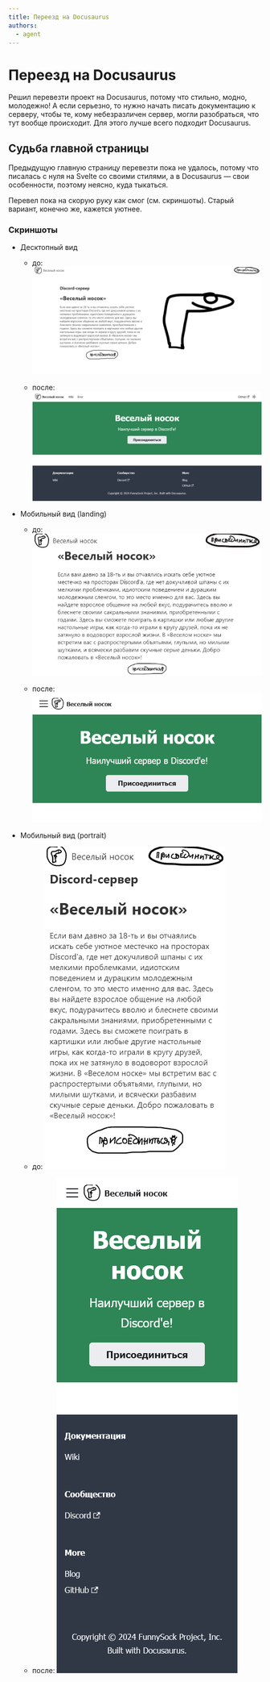 ```yaml
---
title: Переезд на Docusaurus
authors:
  - agent
---
```


# Переезд на Docusaurus

Решил перевезти проект на Docusaurus, потому что стильно, модно, молодежно! А если серьезно, то нужно начать писать документацию к серверу, чтобы те, кому небезразличен сервер, могли разобраться, что тут вообще происходит. Для этого лучше всего подходит Docusaurus.

## Судьба главной страницы

Предыдущую главную страницу перевезти пока не удалось, потому что писалась с нуля на Svelte со своими стилями, а в Docusaurus — свои особенности, поэтому неясно, куда тыкаться.

Перевел пока на скорую руку как смог (см. скриншоты). Старый вариант, конечно же, кажется уютнее.

### Скриншоты
* Десктопный вид
  * до:
    ![](./old-desktop.png)

  * после:
    ![](./new-desktop.png)

* Мобильный вид (landing)
  * до:
    ![](./old-mobile-landing.png)

  * после:
    ![](./new-mobile-landing.png)

* Мобильный вид (portrait)
  * до:
    ![](./old-mobile.png)

  * после:
    ![](./new-mobile.png)
